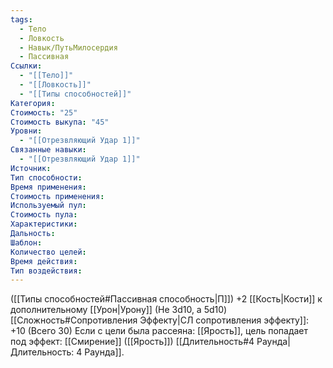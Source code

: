 ```yaml
---
tags:
  - Тело
  - Ловкость
  - Навык/ПутьМилосердия
  - Пассивная
Ссылки:
  - "[[Тело]]"
  - "[[Ловкость]]"
  - "[[Типы способностей]]"
Категория: 
Стоимость: "25"
Стоимость выкупа: "45"
Уровни:
  - "[[Отрезвляющий Удар 1]]"
Связанные навыки:
  - "[[Отрезвляющий Удар 1]]"
Источник:
Тип способности:
Время применения:
Стоимость применения:
Используемый пул:
Стоимость пула:
Характеристики:
Дальность:
Шаблон:
Количество целей:
Время действия:
Тип воздействия:
---
```

([[Типы способностей#Пассивная способность|П]]) +2 [[Кость|Кости]] к дополнительному [[Урон|Урону]] (Не 3d10, а 5d10)
[[Сложность#Cопротивления Эффекту|СЛ сопротивления эффекту]]: +10 (Всего 30)
Если с цели была рассеяна: [[Ярость]], цель попадает под эффект: [[Смирение]] ([[Ярость]]) [[Длительность#4 Раунда|Длительность: 4 Раунда]].  
